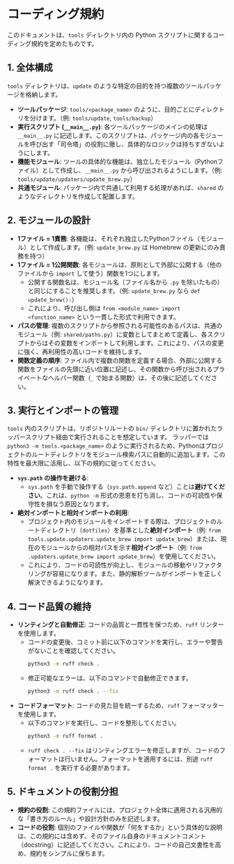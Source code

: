 # コーディング規約

このドキュメントは、`tools` ディレクトリ内の Python スクリプトに関するコーディング規約を定めたものです。

## 1. 全体構成

`tools` ディレクトリは、`update` のような特定の目的を持つ複数のツールパッケージを格納します。

-   **ツールパッケージ**: `tools/<package_name>` のように、目的ごとにディレクトリを分けます。（例: `tools/update`, `tools/backup`）
-   **実行スクリプト (`__main__.py`)**: 各ツールパッケージのメインの処理は `__main__.py` に記述します。このスクリプトは、パッケージ内の各モジュールを呼び出す「司令塔」の役割に徹し、具体的なロジックは持ちすぎないようにします。
-   **機能モジュール**: ツールの具体的な機能は、独立したモジュール（Pythonファイル）として作成し、`__main__.py` から呼び出されるようにします。（例: `tools/update/updaters/update_brew.py`）
-   **共通モジュール**: パッケージ内で共通して利用する処理があれば、`shared` のようなディレクトリを作成して配置します。

## 2. モジュールの設計

-   **1ファイル = 1責務**: 各機能は、それぞれ独立したPythonファイル（モジュール）として作成します。（例: `update_brew.py` は Homebrew の更新にのみ責務を持つ）
-   **1ファイル = 1公開関数**: 各モジュールは、原則として外部に公開する（他のファイルから `import` して使う）関数を1つにします。
    -   公開する関数名は、モジュール名（ファイル名から `.py` を除いたもの）と同じにすることを推奨します。（例: `update_brew.py` なら `def update_brew():`）
    -   これにより、呼び出し側は `from <module_name> import <function_name>` という一貫した形式で利用できます。
-   **パスの管理**: 複数のスクリプトから参照される可能性のあるパスは、共通のモジュール（例: `shared/paths.py`）に変数としてまとめて定義し、各スクリプトからはその変数をインポートして利用します。これにより、パスの変更に強く、再利用性の高いコードを維持します。
-   **関数定義の順序**: ファイル内で複数の関数を定義する場合、外部に公開する関数をファイルの先頭に近い位置に記述し、その関数から呼び出されるプライベートなヘルパー関数（`_` で始まる関数）は、その後に記述してください。

## 3. 実行とインポートの管理

`tools` 内のスクリプトは、リポジトリルートの `bin/` ディレクトリに置かれたラッパースクリプト経由で実行されることを想定しています。
ラッパーでは `python3 -m tools.<package_name>` のように実行されるため、Pythonはプロジェクトのルートディレクトリをモジュール検索パスに自動的に追加します。この特性を最大限に活用し、以下の規約に従ってください。

-   **`sys.path` の操作を避ける**:
    -   `sys.path` を手動で操作する（`sys.path.append` など）ことは**避けてください**。これは、`python -m` 形式の恩恵を打ち消し、コードの可読性や保守性を損なう原因となります。
-   **絶対インポートと相対インポートの利用**:
    -   プロジェクト内のモジュールをインポートする際は、プロジェクトのルートディレクトリ（`dotfiles`）を基準とした**絶対インポート**（例: `from tools.update.updaters.update_brew import update_brew`）または、現在のモジュールからの相対パスを示す**相対インポート**（例: `from .updaters.update_brew import update_brew`）を使用してください。
    -   これにより、コードの可読性が向上し、モジュールの移動やリファクタリングが容易になります。また、静的解析ツールがインポートを正しく解決できるようになります。

## 4. コード品質の維持

-   **リンティングと自動修正**: コードの品質と一貫性を保つため、`ruff` リンターを使用します。
    -   コードの変更後、コミット前に以下のコマンドを実行し、エラーや警告がないことを確認してください。
        ```bash
        python3 -m ruff check .
        ```
    -   修正可能なエラーは、以下のコマンドで自動修正できます。
        ```bash
        python3 -m ruff check . --fix
        ```
-   **コードフォーマット**: コードの見た目を統一するため、`ruff` フォーマッターを使用します。
    -   以下のコマンドを実行し、コードを整形してください。
        ```bash
        python3 -m ruff format .
        ```
    -   `ruff check . --fix` はリンティングエラーを修正しますが、コードのフォーマットは行いません。フォーマットを適用するには、別途 `ruff format .` を実行する必要があります。

## 5. ドキュメントの役割分担

-   **規約の役割**: この規約ファイルには、プロジェクト全体に適用される汎用的な「書き方のルール」や設計方針のみを記述します。
-   **コードの役割**: 個別のファイルや関数が「何をするか」という具体的な説明は、この規約には含めず、そのファイル自身のドキュメントコメント（docstring）に記述してください。これにより、コードの自己文書性を高め、規約をシンプルに保ちます。
